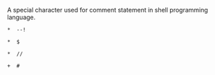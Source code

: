 A special character used for comment statement in shell programming language.

    *  --!
    
    *  $
    
    *  //
    
    +  #
